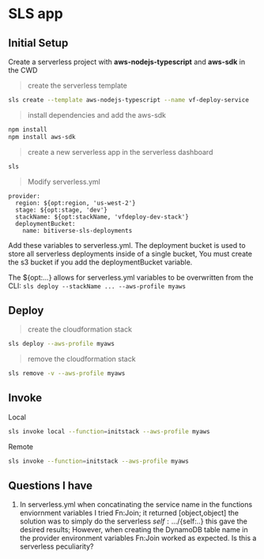 # SLS app

## Initial Setup

Create a serverless project with **aws-nodejs-typescript** and **aws-sdk** in the CWD

> create the serverless template
```bash
sls create --template aws-nodejs-typescript --name vf-deploy-service
```

> install dependencies and add the aws-sdk
```bash
npm install
npm install aws-sdk
```

> create a new serverless app in the serverless dashboard
```bash
sls
```

> Modify serverless.yml

```YML
provider:
  region: ${opt:region, 'us-west-2'}
  stage: ${opt:stage, 'dev'}
  stackName: ${opt:stackName, 'vfdeploy-dev-stack'}
  deploymentBucket:
    name: bitiverse-sls-deployments
```

Add these variables to serverless.yml. The deployment bucket is used to store all serverless deployments inside of a single bucket, You must create the s3 bucket if you add the deploymentBucket variable. 

The ${opt:...} allows for serverless.yml variables to be overwritten from the CLI: `sls deploy --stackName ... --aws-profile myaws`

## Deploy

> create the cloudformation stack

```bash
sls deploy --aws-profile myaws
```

> remove the cloudformation stack

```bash
sls remove -v --aws-profile myaws
```

## Invoke

Local
```bash
sls invoke local --function=initstack --aws-profile myaws
```

Remote
```bash
sls invoke --function=initstack --aws-profile myaws
```

## Questions I have

1. In serverless.yml when concatinating the service name in the functions enviornment variables I tried Fn:Join; it returned [object,object] the solution was to simply do the serverless ${self:...}/${self:..} this gave the desired results; However, when creating the DynamoDB table name in the provider environment variables Fn:Join worked as expected. Is this a serverless peculiarity? 
